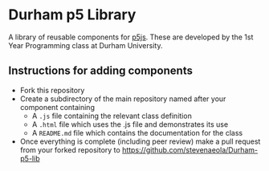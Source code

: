 # Durham p5 Library

A library of reusable components for [p5js](https://p5js.org/). These are developed by the 1st Year Programming class at Durham University.

## Instructions for adding components

- Fork this repository
- Create a subdirectory of the main repository named after your component containing
   - A `.js` file containing the relevant class definition
   - A `.html` file which uses the .js file and demonstrates its use
   - A `README.md` file which contains the documentation for the class
- Once everything is complete (including peer review) make a pull request from your forked repository to <https://github.com/stevenaeola/Durham-p5-lib>
